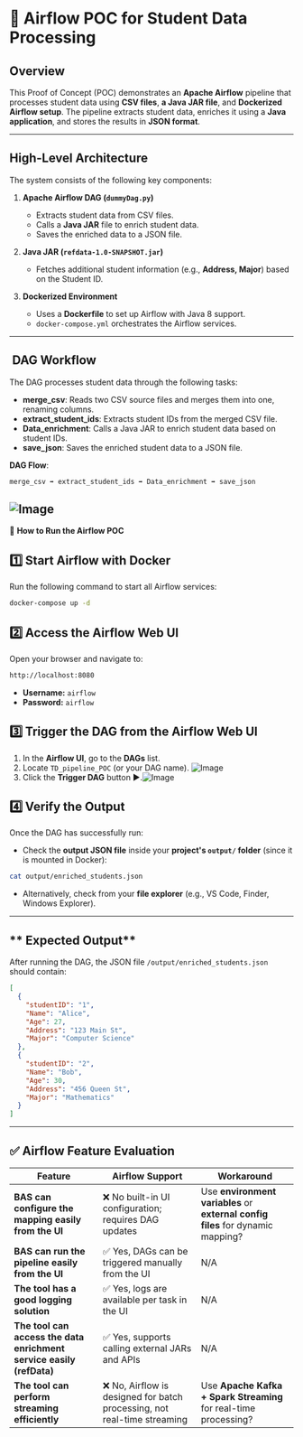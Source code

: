# 🚀 Airflow POC for Student Data Processing

##  Overview
This Proof of Concept (POC) demonstrates an **Apache Airflow** pipeline that processes student data using **CSV files**, **a Java JAR file**, and **Dockerized Airflow setup**. The pipeline extracts student data, enriches it using a **Java application**, and stores the results in **JSON format**.

---

##  High-Level Architecture
The system consists of the following key components:

1. **Apache Airflow DAG (`dummyDag.py`)**
   - Extracts student data from CSV files.
   - Calls a **Java JAR** file to enrich student data.
   - Saves the enriched data to a JSON file.

2. **Java JAR (`refdata-1.0-SNAPSHOT.jar`)**
   - Fetches additional student information (e.g., **Address, Major**) based on the Student ID.

3. **Dockerized Environment**
   - Uses a **Dockerfile** to set up Airflow with Java 8 support.
   - `docker-compose.yml` orchestrates the Airflow services.

---

## ️ DAG Workflow

The DAG processes student data through the following tasks:

- **merge_csv**: Reads two CSV source files and merges them into one, renaming columns.
- **extract_student_ids**: Extracts student IDs from the merged CSV file.
- **Data_enrichment**: Calls a Java JAR to enrich student data based on student IDs.
- **save_json**: Saves the enriched student data to a JSON file.

**DAG Flow**:

```
merge_csv ➡️ extract_student_ids ➡️ Data_enrichment ➡️ save_json
```
![Image](https://github.com/user-attachments/assets/3e06f898-34a0-4bbb-98aa-6691cb55fbbe)
---

📌 **How to Run the Airflow POC**

## 1️⃣ Start Airflow with Docker  

Run the following command to start all Airflow services:

```bash
docker-compose up -d
```


## 2️⃣ Access the Airflow Web UI  

Open your browser and navigate to:

```bash
http://localhost:8080
```

- **Username:** `airflow`
- **Password:** `airflow`


## 3️⃣ Trigger the DAG from the Airflow Web UI  

1. In the **Airflow UI**, go to the **DAGs** list.  
2. Locate `TD_pipeline_POC` (or your DAG name). ![Image](https://github.com/user-attachments/assets/b6b1bc23-fd36-47d1-867c-48466acabc9f) 
3. Click the **Trigger DAG** button ▶️.![Image](https://github.com/user-attachments/assets/d3742492-9839-40a6-9bf9-b5d17628a182)


## 4️⃣ Verify the Output  

Once the DAG has successfully run:

- Check the **output JSON file** inside your **project's `output/` folder** (since it is mounted in Docker):

```bash
cat output/enriched_students.json
```

- Alternatively, check from your **file explorer** (e.g., VS Code, Finder, Windows Explorer).

---

## ** Expected Output**
After running the DAG, the JSON file `/output/enriched_students.json` should contain:
```json
[
  {
    "studentID": "1",
    "Name": "Alice",
    "Age": 27,
    "Address": "123 Main St",
    "Major": "Computer Science"
  },
  {
    "studentID": "2",
    "Name": "Bob",
    "Age": 30,
    "Address": "456 Queen St",
    "Major": "Mathematics"
  }
]
```
---

## ✅ Airflow Feature Evaluation

| Feature                                      | Airflow Support | Workaround |
|----------------------------------------------|-----------------|------------|
| **BAS can configure the mapping easily from the UI**  | ❌ No built-in UI configuration; requires DAG updates | Use **environment variables** or **external config files** for dynamic mapping? |
| **BAS can run the pipeline easily from the UI**  | ✅ Yes, DAGs can be triggered manually from the UI | N/A |
| **The tool has a good logging solution**      | ✅ Yes, logs are available per task in the UI | N/A
| **The tool can access the data enrichment service easily (refData)** | ✅ Yes, supports calling external JARs and APIs | N/A |
| **The tool can perform streaming efficiently** | ❌ No, Airflow is designed for batch processing, not real-time streaming | Use **Apache Kafka + Spark Streaming** for real-time processing? |
